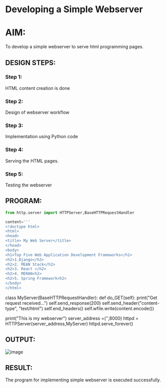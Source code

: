 # Developing a Simple Webserver

# AIM:

To develop a simple webserver to serve html programming pages.

## DESIGN STEPS:

### Step 1:

HTML content creation is done

### Step 2:

Design of webserver workflow

### Step 3:

Implementation using Python code

### Step 4:

Serving the HTML pages.

### Step 5:

Testing the webserver

## PROGRAM:
```py
from http.server import HTTPServer,BaseHTTPRequestHandler

content='''
<!doctype html>
<html>
<head>
<title> My Web Server</title>
</head>
<body>
<h1>Top Five Web Application Development Frameworks</h1>
<h2>1.Django</h2>
<h2>2. MEAN Stack</h2>
<h2>3. React </h2>
<h2>4. MERAN<h2>
<h2>5. Spring Framework<h2>
</body>
</html>
```
class MyServer(BaseHTTPRequestHandler): def do_GET(self): print("Get request received...") self.send_response(200) self.send_header("content-type", "text/html")
self.end_headers() self.wfile.write(content.encode())

print("This is my webserver") server_address =('',8000) httpd = HTTPServer(server_address,MyServer) httpd.serve_forever()

## OUTPUT:
![image](https://github.com/aadhithya15/webserver/assets/121165812/287fc0a0-ec49-4655-945a-2d1cd1919b6b)



## RESULT:
The program for implementing simple webserver is executed successfully.
